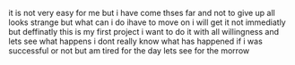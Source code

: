 it is not very easy for me but i have come thses far and not to give up
all looks strange but what can i do ihave to move on
i will get it not immediatly but deffinatly 
this is my first project i want to do it with all willingness and lets see what happens
i dont really know what has happened if i was successful or not 
but am tired for the day 
lets see for the morrow
